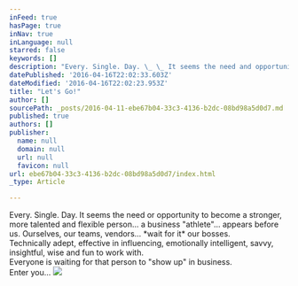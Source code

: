 ```yaml
---
inFeed: true
hasPage: true
inNav: true
inLanguage: null
starred: false
keywords: []
description: "Every. Single. Day. \_ \_ It seems the need and opportunity to become a stronger, more talented and flexible person... a business \"athlete\"... appears before us.\_Technically adept, effective in influencing, emotionally intelligent, savvy, insightful, wise and fun to work with.Everyone is waiting for that person to \"show up\" in business.Enter you...\_"
datePublished: '2016-04-16T22:02:33.603Z'
dateModified: '2016-04-16T22:02:23.953Z'
title: "Let's Go!"
author: []
sourcePath: _posts/2016-04-11-ebe67b04-33c3-4136-b2dc-08bd98a5d0d7.md
published: true
authors: []
publisher:
  name: null
  domain: null
  url: null
  favicon: null
url: ebe67b04-33c3-4136-b2dc-08bd98a5d0d7/index.html
_type: Article

---
```

Every. Single. Day.     It seems the need or opportunity to become a stronger, more talented and flexible person... a business "athlete"... appears before us.  Ourselves, our teams, vendors... \*wait for it\* our bosses.  
Technically adept, effective in influencing, emotionally intelligent, savvy, insightful, wise and fun to work with.  
Everyone is waiting for that person to "show up" in business.  
Enter you... ![](https://the-grid-user-content.s3-us-west-2.amazonaws.com/c5991769-de54-4313-8739-8ce66c5e88de.jpg)